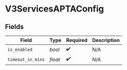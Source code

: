 # V3ServicesAPTAConfig


## Fields

| Field              | Type               | Required           | Description        |
| ------------------ | ------------------ | ------------------ | ------------------ |
| `is_enabled`       | *bool*             | :heavy_check_mark: | N/A                |
| `timeout_in_mins`  | *float*            | :heavy_check_mark: | N/A                |
